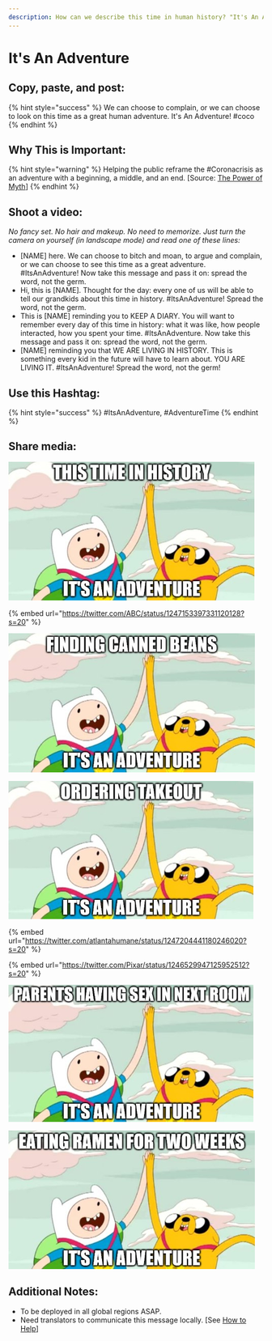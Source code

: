 ```yaml
---
description: How can we describe this time in human history? "It's An Adventure."
---
```


# It's An Adventure

## Copy, paste, and post:

{% hint style="success" %}
We can choose to complain, or we can choose to look on this time as a great human adventure. It's An Adventure! \#coco
{% endhint %}

## Why This is Important:

{% hint style="warning" %}
Helping the public reframe the \#Coronacrisis as an adventure with a beginning, a middle, and an end. \[Source: [The Power of Myth](https://www.amazon.com/dp/B004QZACH6)\]
{% endhint %}

## Shoot a video:

_No fancy set. No hair and makeup. No need to memorize. Just turn the camera on yourself \(in landscape mode\) and read one of these lines:_

* \[NAME\] here. We can choose to bitch and moan, to argue and complain, or we can choose to see this time as a great adventure. \#ItsAnAdventure! Now take this message and pass it on: spread the word, not the germ. 
* Hi, this is \[NAME\]. Thought for the day: every one of us will be able to tell our grandkids about this time in history. \#ItsAnAdventure! Spread the word, not the germ. 
* This is \[NAME\] reminding you to KEEP A DIARY. You will want to remember every day of this time in history: what it was like, how people interacted, how you spent your time. \#ItsAnAdventure. Now take this message and pass it on: spread the word, not the germ. 
* \[NAME\] reminding you that WE ARE LIVING IN HISTORY. This is something every kid in the future will have to learn about. YOU ARE LIVING IT. \#ItsAnAdventure! Spread the word, not the germ!

## Use this Hashtag:

{% hint style="success" %}
\#ItsAnAdventure, \#AdventureTime
{% endhint %}

## Share media:

![](../.gitbook/assets/its-an-adventure-history.jpg)

{% embed url="https://twitter.com/ABC/status/1247153397331120128?s=20" %}

![](../.gitbook/assets/its-an-adventure-beans.jpg)

![](../.gitbook/assets/its-an-adventure-takeout.jpg)

{% embed url="https://twitter.com/atlantahumane/status/1247204441180246020?s=20" %}

{% embed url="https://twitter.com/Pixar/status/1246529947125952512?s=20" %}

![](../.gitbook/assets/its-an-adventure-sex.jpg)

![](../.gitbook/assets/its-an-adventure-ramen.jpg)

## Additional Notes:

* To be deployed in all global regions ASAP.
* Need translators to communicate this message locally. \[See [How to Help](../how-to-help.md)\]

